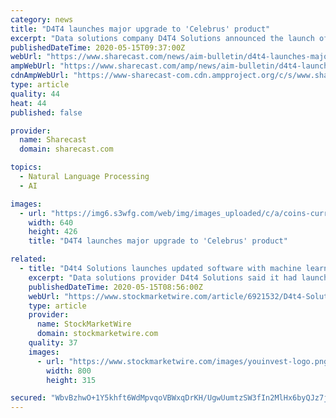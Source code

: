 ```yaml
---
category: news
title: "D4T4 launches major upgrade to 'Celebrus' product"
excerpt: "Data solutions company D4T4 Solutions announced the launch of ‘Celebrus version 9.2’ on Friday, with newly-embedded machine learning and natural language processing capabilities."
publishedDateTime: 2020-05-15T09:37:00Z
webUrl: "https://www.sharecast.com/news/aim-bulletin/d4t4-launches-major-upgrade-to-celebrus-product--7493452.html"
ampWebUrl: "https://www.sharecast.com/amp/news/aim-bulletin/d4t4-launches-major-upgrade-to-celebrus-product--7493452.html"
cdnAmpWebUrl: "https://www-sharecast-com.cdn.ampproject.org/c/s/www.sharecast.com/amp/news/aim-bulletin/d4t4-launches-major-upgrade-to-celebrus-product--7493452.html"
type: article
quality: 44
heat: 44
published: false

provider:
  name: Sharecast
  domain: sharecast.com

topics:
  - Natural Language Processing
  - AI

images:
  - url: "https://img6.s3wfg.com/web/img/images_uploaded/c/a/coins-currency-investment-insurance.jpg"
    width: 640
    height: 426
    title: "D4T4 launches major upgrade to 'Celebrus' product"

related:
  - title: "D4t4 Solutions launches updated software with machine learning capabilities"
    excerpt: "Data solutions provider D4t4 Solutions said it had launched its enterprise software solution with newly embedded machine learning and natural language processing capabilities. The launch of Celebrus version 9."
    publishedDateTime: 2020-05-15T08:56:00Z
    webUrl: "https://www.stockmarketwire.com/article/6921532/D4t4-Solutions-launches-updated-software-with-machine-learning-capabilities.html"
    type: article
    provider:
      name: StockMarketWire
      domain: stockmarketwire.com
    quality: 37
    images:
      - url: "https://www.stockmarketwire.com/images/youinvest-logo.png"
        width: 800
        height: 315

secured: "WbvBzhwO+1Y5khft6WdMpvqoVBWxqDrKH/UgwUumtzSW3fIn2MlHx6byQJz7jq6WhBYpGmiJGE77hTYxH8V1GRxN9r2A/8Oqsyih1APPAG/wxwYA39fqXtwJyGsmF7c2FtjjKn4jFTs9ksJn6E7E6tEBvaXPOT6huBMU07wCg9zmesNXR2dYu22FtJ5apZbZSx2QWS5qfH5Xo1DoWwsWV19Mx1TsxFbRUmw6IBNtKo1VOjjDZQuO6B5RiqaPCL/fC3lxKcV3mHP0W3zxWJmfKPgShp2kuJmkfmOZIMqlYA3RR3kIFT6p7ziZuua8EMp3;lrBqn7Lcije9Qqx1uTFzrQ=="
---
```


